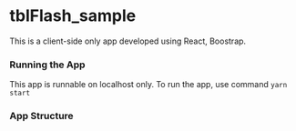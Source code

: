 # tblFlash_sample
This is a client-side only app developed using React, Boostrap.

### Running the App 
This app is runnable on localhost only. 
To run the app, use command `yarn start` 

### App Structure 
